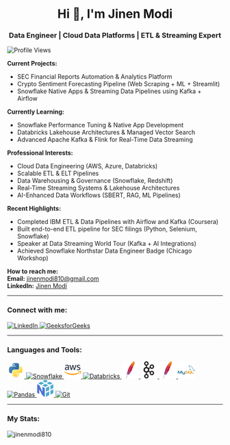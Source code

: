 <h1 align="center">Hi 👋, I'm Jinen Modi</h1>
<h3 align="center">Data Engineer | Cloud Data Platforms | ETL & Streaming Expert</h3>

<p align="left">
    <img src="https://komarev.com/ghpvc/?username=jinenmodi810&label=Profile%20views&color=0e75b6&style=flat" alt="Profile Views" />
</p>

 **Current Projects:**
- SEC Financial Reports Automation & Analytics Platform
- Crypto Sentiment Forecasting Pipeline (Web Scraping + ML + Streamlit)
- Snowflake Native Apps & Streaming Data Pipelines using Kafka + Airflow

 **Currently Learning:**
- Snowflake Performance Tuning & Native App Development
- Databricks Lakehouse Architectures & Managed Vector Search
- Advanced Apache Kafka & Flink for Real-Time Data Streaming

**Professional Interests:**
- Cloud Data Engineering (AWS, Azure, Databricks)
- Scalable ETL & ELT Pipelines
- Data Warehousing & Governance (Snowflake, Redshift)
- Real-Time Streaming Systems & Lakehouse Architectures
- AI-Enhanced Data Workflows (SBERT, RAG, ML Pipelines)

 **Recent Highlights:**
- Completed IBM ETL & Data Pipelines with Airflow and Kafka (Coursera)
- Built end-to-end ETL pipeline for SEC filings (Python, Selenium, Snowflake)
- Speaker at Data Streaming World Tour (Kafka + AI Integrations)
- Achieved Snowflake Northstar Data Engineer Badge (Chicago Workshop)

 **How to reach me:**  
**Email:** jinenmodi810@gmail.com  
**LinkedIn:** [Jinen Modi](https://www.linkedin.com/in/jinen-modi-96a779195/)

---

<h3 align="left">Connect with me:</h3>
<p align="left">
    <a href="https://www.linkedin.com/in/jinen-modi-96a779195/" target="blank">
        <img align="center" src="https://raw.githubusercontent.com/rahuldkjain/github-profile-readme-generator/master/src/images/icons/Social/linked-in-alt.svg" alt="LinkedIn" height="30" width="40" />
    </a>
    <a href="https://auth.geeksforgeeks.org/user/jinenmodi810/profile" target="blank">
        <img align="center" src="https://raw.githubusercontent.com/rahuldkjain/github-profile-readme-generator/master/src/images/icons/Social/geeks-for-geeks.svg" alt="GeeksforGeeks" height="30" width="40" />
    </a>
</p>

---

<h3 align="left">Languages and Tools:</h3>
<p align="left">
    <a href="https://www.python.org/" target="_blank">
        <img src="https://raw.githubusercontent.com/devicons/devicon/master/icons/python/python-original.svg" alt="Python" width="40" height="40" />
    </a>
    <a href="https://www.snowflake.com/" target="_blank">
        <img src="https://raw.githubusercontent.com/simple-icons/simple-icons/develop/icons/snowflake.svg" alt="Snowflake" width="40" height="40" />
    </a>
    <a href="https://aws.amazon.com/" target="_blank">
        <img src="https://raw.githubusercontent.com/devicons/devicon/master/icons/amazonwebservices/amazonwebservices-original-wordmark.svg" alt="AWS" width="40" height="40" />
    </a>
    <a href="https://databricks.com/" target="_blank">
        <img src="https://raw.githubusercontent.com/databricks/branding/master/databricks-logo.svg" alt="Databricks" width="40" height="40" />
    </a>
    <a href="https://airflow.apache.org/" target="_blank">
        <img src="https://raw.githubusercontent.com/devicons/devicon/master/icons/apache/apache-original.svg" alt="Airflow" width="40" height="40" />
    </a>
    <a href="https://kafka.apache.org/" target="_blank">
        <img src="https://raw.githubusercontent.com/devicons/devicon/master/icons/apachekafka/apachekafka-original.svg" alt="Kafka" width="40" height="40" />
    </a>
    <a href="https://spark.apache.org/" target="_blank">
        <img src="https://raw.githubusercontent.com/devicons/devicon/master/icons/apache/apache-original.svg" alt="Spark" width="40" height="40" />
    </a>
    <a href="https://www.sqlshack.com/" target="_blank">
        <img src="https://raw.githubusercontent.com/devicons/devicon/master/icons/mysql/mysql-original-wordmark.svg" alt="SQL" width="40" height="40" />
    </a>
    <a href="https://pandas.pydata.org/" target="_blank">
        <img src="https://raw.githubusercontent.com/simple-icons/simple-icons/develop/icons/pandas.svg" alt="Pandas" width="40" height="40" />
    </a>
    <a href="https://numpy.org/" target="_blank">
        <img src="https://raw.githubusercontent.com/devicons/devicon/master/icons/numpy/numpy-original.svg" alt="NumPy" width="40" height="40" />
    </a>
    <a href="https://git-scm.com/" target="_blank">
        <img src="https://www.vectorlogo.zone/logos/git-scm/git-scm-icon.svg" alt="Git" width="40" height="40" />
    </a>
</p>

---

<h3 align="left">My Stats:</h3>
<p>
    <img align="center" src="https://github-readme-stats.vercel.app/api/top-langs?username=jinenmodi810&show_icons=true&locale=en&layout=compact" alt="jinenmodi810" />
</p>
